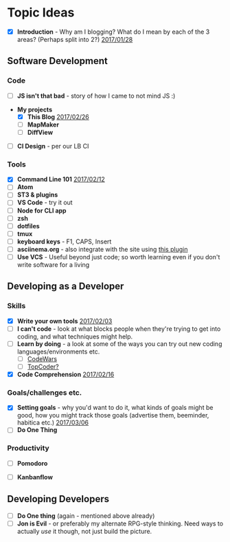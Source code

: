 # Topic Ideas

- [x] **Introduction** - Why am I blogging?  What do I mean by each of the 3 areas?  (Perhaps split into 2?) [2017/01/28](https://zerotdev.com/2017/01/28/Begin-Again-Once-More/)

## Software Development

### Code

- [ ] **JS isn't that bad** - story of how I came to not mind JS :)
- **My projects**
    - [x] **This Blog** [2017/02/26](https://zerotdev.com/2017/02/26/The-Technology-of-this-Blog/)
    - [ ] **MapMaker**
    - [ ] **DiffView**
- [ ] **CI Design** - per our LB CI

### Tools

- [x] **Command Line 101** [2017/02/12](https://zerotdev.com/2017/02/12/Command-Line-101/)
- [ ] **Atom**
- [ ] **ST3 & plugins**
- [ ] **VS Code** - try it out
- [ ] **Node for CLI app**
- [ ] **zsh**
- [ ] **dotfiles**
- [ ] **tmux**
- [ ] **keyboard keys** - F1, CAPS, Insert
- [ ] **asciinema.org** - also integrate with the site using [this plugin](https://github.com/narongdejsrn/hexo-tag-asciinema)
- [ ] **Use VCS** - Useful beyond just code; so worth learning even if you don't write software for a living

## Developing as a Developer

### Skills

- [x] **Write your own tools** [2017/02/03](https://zerotdev.com/2017/02/03/Write-your-own-tools/)
- [ ] **I can't code** - look at what blocks people when they're trying to get into coding, and what techniques might help.
- [ ] **Learn by doing** - a look at some of the ways you can try out new coding languages/environments etc.
    - [ ] [CodeWars](www.codewars.com)
    - [ ] [TopCoder?](www.codewars.com)
- [x] **Code Comprehension** [2017/02/16](https://zerotdev.com/2017/02/16/Code-Comprehension-Practice/)

### Goals/challenges etc.

- [x] **Setting goals** - why you'd want to do it, what kinds of goals might be good, how you might track those goals (advertise them, beeminder, habitica etc.) [2017/03/06](https://zerotdev.com/2017/03/06/Set-a-Goal/)
- [ ] **Do One Thing**

### Productivity

- [ ] **Pomodoro**
- [ ] **Kanbanflow**


## Developing Developers

- [ ] **Do One thing** (again - mentioned above already)
- [ ] **Jon is Evil** - or preferably my alternate RPG-style thinking.  Need ways to actually _use_ it though, not just build the picture.
